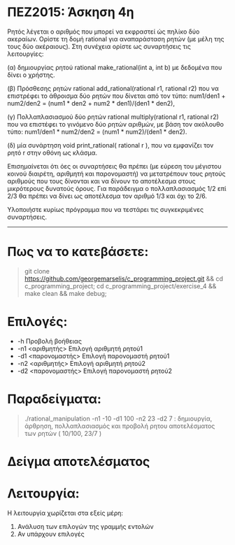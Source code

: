 # ΠΕΖ2015: Άσκηση 4η

Ρητός λέγεται ο αριθμός που μπορεί να εκφραστεί ώς πηλίκο δύο ακεραίων.
Ορίστε τη δομή rational για αναπαράσταση ρητών (με μέλη της τους δύο
ακέραιους). Στη συνέχεια ορίστε ως συναρτήσεις τις λειτουργίες:

(α) δημιουργίας ρητού rational make_rational(int a, int b) με δεδομένα
που δίνει ο χρήστης.

(β) Πρόσθεσης ρητών rational add_rational(rational r1, rational r2) που 
να επιστρέφει το άθροισμα δύο ρητών που δίνεται από τον τύπο:
	num1/den1 + num2/den2 = (num1 * den2 + num2 * den1)/(den1 * den2),

(γ) Πολλαπλασιασμού δύο ρητών rational multiply(rational r1, rational r2)
που να επιστέφει το γινόμενο δύο ρητών αριθμών, με βάση τον ακόλουθο τύπο:
	num1/den1 * num2/den2 = (num1 * num2)/(den1 * den2).

(δ) μία συνάρτηση void print_rational( rational r ), που να εμφανίζει 
τον ρητό r στην οθόνη ως κλάσμα.

Επισημαίνεται ότι όες οι συναρτήσεις θα πρέπει (με εύρεση του μέγιστου
κοινού διαιρέτη, αριθμητή και παρονομαστή) να μετατρέπουν τους ρητούς 
αριθμούς που τους δίνονται και να δίνουν το αποτέλεσμα στους μικρότερους
δυνατούς όρους. Για παράδειγμα ο πολλαπλασιασμός 1/2 επί 2/3 θα πρέπει
να δίνει ως αποτέλεσμα τον αριθμό 1/3 και όχι το 2/6.

Υλοποιήστε κυρίως πρόγραμμα που να τεστάρει τις συγκεκριμένες συναρτήσεις.

----

# Πως να το κατεβάσετε:

> git clone https://github.com/georgemarselis/c_programming_project.git && cd c_programming_project; cd c_programming_project/exercise_4 && make clean && make debug;

# Επιλογές:
* -h Προβολή βοήθειας
* -n1 <αριθμητής> 	   Επιλογή αριθμητή    ρητού1
* -d1 <παρονομαστής>   Επιλογή παρονομαστή ρητού1
* -n2 <αριθμητής> 	   Επιλογή αριθμητή    ρητού2
* -d2 <παρονομαστής>   Επιλογή παρονομαστή ρητού2

# Παραδείγματα:

> ./rational_manipulation -n1 -10 -d1 100 -n2 23 -d2 7 : δημιουργία, άρθρηση, πολλαπλασιασμός και προβολή ρητου αποτελέσματος των ρητών ( 10/100, 23/7 )

# Δείγμα αποτελέσματος


# Λειτουργία:

Η λειτουργία χωρίζεται στα εξείς μέρη:

1. Ανάλυση των επιλογών της γραμμής εντολών
2. Αν υπάρχουν επιλογές
